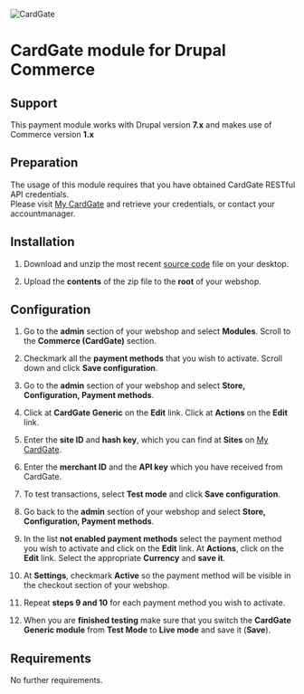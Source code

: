 ![CardGate](https://cdn.curopayments.net/thumb/200/logos/cardgate.png)

# CardGate module for Drupal Commerce

## Support

This payment module works with Drupal version **7.x** and makes use of Commerce version **1.x**

## Preparation

The usage of this module requires that you have obtained CardGate RESTful API credentials.  
Please visit [My CardGate](https://my.cardgate.com/) and retrieve your credentials, or contact your accountmanager.

## Installation

1. Download and unzip the most recent [source code](https://github.com/cardgate/drupal-commerce/releases) file on your desktop.

2. Upload the **contents** of the zip file to the  **root** of your webshop.

## Configuration

1. Go to the **admin** section of your webshop and select **Modules**.
   Scroll to the **Commerce (CardGate)** section.

2. Checkmark all the **payment methods** that you wish to activate.
   Scroll down and click **Save configuration**.

3. Go to the **admin** section of your webshop and select **Store, Configuration, Payment methods**.

4. Click at **CardGate Generic** on the **Edit** link.
   Click at **Actions** on the **Edit** link.
   
5. Enter the **site ID** and **hash key**, which you can find at **Sites** on [My CardGate](https://my.cardgate.com/).

6. Enter the **merchant ID** and the **API key** which you have received from CardGate.

7. To test transactions, select **Test mode** and click **Save configuration**.

8. Go back to the **admin** section of your webshop and select **Store, Configuration, Payment methods**.

9. In the list **not enabled payment methods** select the payment method you wish to activate and click on the **Edit** link.
    At **Actions**, click on the **Edit** link.
    Select the appropriate **Currency** and **save it**.
    
10. At **Settings**, checkmark **Active** so the payment method will be visible in the checkout section of your webshop.

11. Repeat **steps 9 and 10** for each payment method you wish to activate.

12. When you are **finished testing** make sure that you switch the **CardGate Generic module** from **Test Mode** to **Live mode** and save it (**Save**).

## Requirements

No further requirements.
